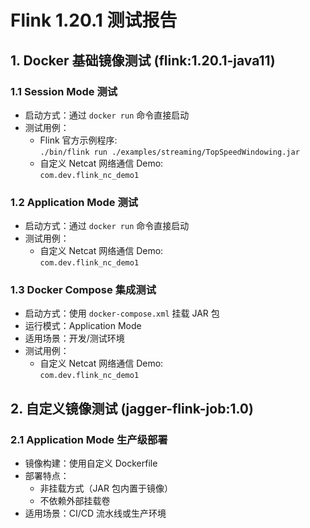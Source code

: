 # Flink 1.20.1 测试报告

## 1. Docker 基础镜像测试 (flink:1.20.1-java11)

### 1.1 Session Mode 测试
- 启动方式：通过 `docker run` 命令直接启动
- 测试用例：
  - Flink 官方示例程序:  
    `./bin/flink run ./examples/streaming/TopSpeedWindowing.jar`
  - 自定义 Netcat 网络通信 Demo:  
    `com.dev.flink_nc_demo1`

### 1.2 Application Mode 测试
- 启动方式：通过 `docker run` 命令直接启动
- 测试用例：
  - 自定义 Netcat 网络通信 Demo:  
    `com.dev.flink_nc_demo1`

### 1.3 Docker Compose 集成测试
- 启动方式：使用 `docker-compose.xml` 挂载 JAR 包
- 运行模式：Application Mode
- 适用场景：开发/测试环境
- 测试用例：
  - 自定义 Netcat 网络通信 Demo:  
    `com.dev.flink_nc_demo1`

## 2. 自定义镜像测试 (jagger-flink-job:1.0)

### 2.1 Application Mode 生产级部署
- 镜像构建：使用自定义 Dockerfile
- 部署特点：
  - 非挂载方式（JAR 包内置于镜像）
  - 不依赖外部挂载卷
- 适用场景：CI/CD 流水线或生产环境